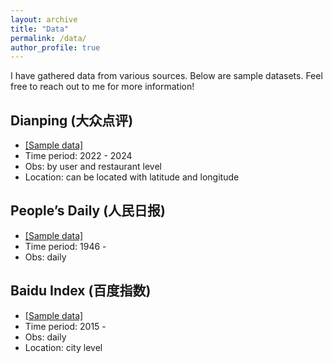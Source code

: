 ```yaml
---
layout: archive
title: "Data"
permalink: /data/
author_profile: true
---
```


I have gathered data from various sources. Below are sample datasets. Feel free to reach out to me for more information!

## Dianping (大众点评)
*  <a href="/files/sample_data/select_review.csv">[Sample data]</a>
*  Time period: 2022 - 2024
*  Obs: by user and restaurant level
*  Location: can be located with latitude and longitude 

## People’s Daily (人民日报)
*   **[]()**  <a href="/files/sample_data/peopledaily.zip">[Sample data]</a>
*   Time period: 1946 - 
*   Obs: daily

## Baidu Index (百度指数)
*   <a href="/files/sample_data/Insurance.xlsx">[Sample data]</a>
*   Time period: 2015 - 
*   Obs: daily
*   Location: city level